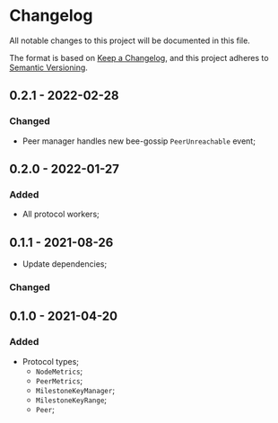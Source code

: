 # Changelog

All notable changes to this project will be documented in this file.

The format is based on [Keep a Changelog](https://keepachangelog.com/en/1.0.0/),
and this project adheres to [Semantic Versioning](https://semver.org/spec/v2.0.0.html).

<!-- ## Unreleased - YYYY-MM-DD

### Added

### Changed

### Deprecated

### Removed

### Fixed

### Security -->

## 0.2.1 - 2022-02-28

### Changed

- Peer manager handles new bee-gossip `PeerUnreachable` event;

## 0.2.0 - 2022-01-27

### Added

- All protocol workers;

## 0.1.1 - 2021-08-26

- Update dependencies;

### Changed

## 0.1.0 - 2021-04-20

### Added

- Protocol types;
  - `NodeMetrics`;
  - `PeerMetrics`;
  - `MilestoneKeyManager`;
  - `MilestoneKeyRange`;
  - `Peer`;
